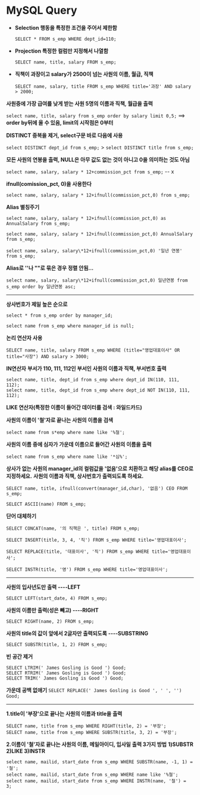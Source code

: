 # MySQL Query

- **Selection 행동을 특정한 조건을 주어서 제한함**

  `SELECT * FROM s_emp WHERE dept_id=110;`

* **Projection 특정한 컬럼만 지정해서 나열함**

  `SELECT name, title, salary FROM s_emp;`

* **직책이 과장이고 salary가 2500이 넘는 사원의 이름, 월급, 직책**

  `SELECT name, salary, title FROM s_emp WHERE title='과장' AND salary > 2000;`

**사원중에 가장 급여를 낮게 받는 사원 5명의 이름과 직책, 월급을 출력**

`select name, title, salary from s_emp order by salary limit 0,5;` ==> **order by뒤에 올 수 있음, limit의 시작점은 0부터**

**DISTINCT 중복을 제거, select구문 바로 다음에 사용**

`select DISTINCT dept_id from s_emp;` > `select DISTINCT title from s_emp;`

**모든 사원의 연봉을 출력, NULL은 아무 값도 없는 것이 아니고 0을 의미하는 것도 아님**

`select name, salary, salary * 12+commission_pct from s_emp;` -- x

**ifnull(comission_pct, 0)을 사용한다**

`select name, salary, salary * 12+ifnull(commission_pct,0) from s_emp;`

**Alias 별칭주기**

`select name, salary, salary * 12+ifnull(commission_pct,0) as AnnualSalary from s_emp;`

`select name, salary, salary * 12+ifnull(commission_pct,0) AnnualSalary from s_emp;`

`select name, salary, salary\*12+ifnull(commission_pct,0) '일년 연봉' from s_emp;`

**Alias로 ''나 ""로 묶은 경우 정렬 안됨...**

`select name, salary, salary\*12+ifnull(commission_pct,0) 일년연봉 from s_emp order by 일년연봉 asc;`

<hr/>

**상사번호가 제일 높은 순으로**

`select * from s_emp order by manager_id;`

`select name from s_emp where manager_id is null;`

**논리 연산자 사용**

`SELECT name, title, salary FROM s_emp WHERE (title="영업대표이사" OR title="사장") AND salary > 3000;`

**IN연산자**
**부서가 110, 111, 112인 부서인 사원의 이름과 직책, 부서번호 출력**

```
select name, title, dept_id from s_emp where dept_id IN(110, 111, 112);
select name, title, dept_id from s_emp where dept_id NOT IN(110, 111, 112);
```

**LIKE 연산자(특정한 이름이 들어간 데이터를 검색 : 와일드카드)**

**사원의 이름이 '철'자로 끝나는 사원의 이름을 검색**

`select name from s*emp where name like '%철';`

**사원의 이름 중에 심자가 가운데 이름으로 들어간 사원의 이름을 출력**

`select name from s_emp where name like '*심%';`

**상사가 없는 사원의 manager_id의 컬럼값을 '없음'으로 치환하고 해당 alias를 CEO로 지정하세요.**
**사원의 이름과 직책, 상사번호가 출력되도록 하세요.**

`SELECT name, title, ifnull(convert(manager_id,char), '없음') CEO FROM s_emp;`

`SELECT ASCII(name) FROM s_emp;`

**단어 대체하기**

`SELECT CONCAT(name, '의 직책은 ', title) FROM s_emp;`

`SELECT INSERT(title, 3, 4, '직') FROM s_emp WHERE title='영업대표이사';`

`SELECT REPLACE(title, '대표이사', '직') FROM s_emp WHERE title='영업대표이사';`

`SELECT INSTR(title, '영') FROM s_emp WHERE title='영업대표이사';`

<hr/>

**사원의 입사년도만 출력 ----LEFT**

`SELECT LEFT(start_date, 4) FROM s_emp;`

**사원의 이름만 출력(성은 빼고) ----RIGHT**

`SELECT RIGHT(name, 2) FROM s_emp;`

**사원의 title의 값이 앞에서 2글자만 출력되도록 ----SUBSTRING**

`SELECT SUBSTR(title, 1, 2) FROM s_emp;`

**빈 공간 제거**

```
SELECT LTRIM(' James Gosling is Good ') Good;
SELECT RTRIM(' James Gosling is Good ') Good;
SELECT TRIM(' James Gosling is Good ') Good;
```

**가운데 공백 없애기**
`SELECT REPLACE(' James Gosling is Good ', ' ', '') Good;`

<hr/>

**1.title이 '부장'으로 끝나는 사원의 이름과 title을 출력**

```
SELECT name, title from s_emp WHERE RIGHT(title, 2) = '부장';
SELECT name, title from s_emp WHERE SUBSTR(title, 3, 2) = '부장';
```

**2.이름이 '철'자로 끝나는 사원의 이름, 메일아이디, 입사일 출력 3가지 방법**
**1)SUBSTR 2)LIKE 3)INSTR**

```
select name, mailid, start_date from s_emp WHERE SUBSTR(name, -1, 1) = '철';
select name, mailid, start_date from s_emp WHERE name like '%철';
select name, mailid, start_date from s_emp WHERE INSTR(name, '철') = 3;
```
